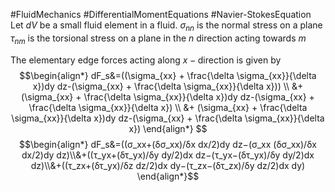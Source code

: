 #FluidMechanics #DifferentialMomentEquations #Navier-StokesEquation
Let $dV$ be a small fluid element in a fluid.
	$\sigma_{nn}$ is the normal stress on a plane 
	$\tau_{nm}$ is the torsional stress on a plane in the $n$ direction acting towards $m$

The elementary edge forces acting along $x-\text{direction}$ is given by 
$$\begin{align*}
dF_s&=((\sigma_{xx} + \frac{\delta \sigma_{xx}}{\delta x})dy dz-(\sigma_{xx} + \frac{\delta \sigma_{xx}}{\delta x})) \\
 &+ (\sigma_{xx} + \frac{\delta \sigma_{xx}}{\delta x})dy dz-(\sigma_{xx} + \frac{\delta \sigma_{xx}}{\delta x}) \\
&+ (\sigma_{xx} + \frac{\delta \sigma_{xx}}{\delta x})dy dz-(\sigma_{xx} + \frac{\delta \sigma_{xx}}{\delta x}) 
\end{align*}
$$
$$\begin{align*}
dF_s&=((σ_xx+(δσ_xx)/δx  dx/2)dy dz−(σ_xx  (δσ_xx)/δx  dx/2)dy dz)\\&+((τ_yx+(δτ_yx)/δy  dy/2)dx dz−(τ_yx−(δτ_yx)/δy  dy/2)dx dz)\\&+((τ_zx+(δτ_yx)/δz  dz/2)dx dy−(τ_zx−(δτ_zx)/δy  dz/2)dx dy)
\end{align*}$$